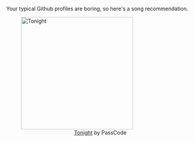 Your typical Github profiles are boring, so here's a song recommendation.
<figure><img width="300" height="300" src="https://i.scdn.co/image/ab67616d0000b273339e75efb702836a1bc34e39" alt="Tonight" /><figcaption align="center"><a href="https://open.spotify.com/track/01JZlH8ZTB3k4zXhJesobD" target="_blank">Tonight</a> by PassCode</figcaption></figure>
